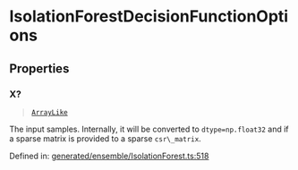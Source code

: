 # IsolationForestDecisionFunctionOptions

## Properties

### X?

> [`ArrayLike`](../types/ArrayLike.md)

The input samples. Internally, it will be converted to `dtype=np.float32` and if a sparse matrix is provided to a sparse `csr\_matrix`.

Defined in:  [generated/ensemble/IsolationForest.ts:518](https://github.com/transitive-bullshit/scikit-learn-ts/blob/92ab806/packages/sklearn/src/generated/ensemble/IsolationForest.ts#L518)
